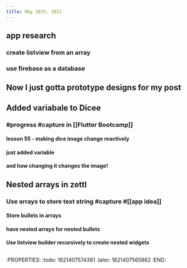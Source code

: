 ```yaml
---
title: May 16th, 2021
---
```


## app research
### create listview from an array
### use firebase as a database
## Now I just gotta prototype designs for my post
## Added variabale to Dicee
### #progress #capture in [[Flutter Bootcamp]]
#### lesson 55 - making dice image change reactively
#### just added variable
#### and how changing it changes the image!
## Nested arrays in zettl
### Use arrays to store text string #capture #[[app idea]]
#### Store bullets in arrays
#### have nested arrays for nested bullets
#### Use listview builder recursively to create nested widgets
## 
:PROPERTIES:
:todo: 1621407574361
:later: 1621407565862
:END:
